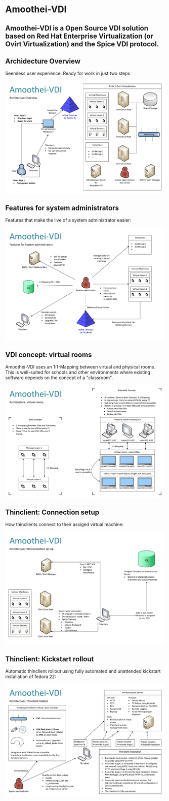# Amoothei-VDI
Amoothei-VDI is a Open Source VDI solution based on 
Red Hat Enterprise Virtualization (or Ovirt Virtualization) and
the Spice VDI protocol.
---------------------


## Archidecture Overview
Seemless user experience: Ready for work in just two steps

![Overview](visio/amoothei-archidecture-overview.png)

## Features for system administrators
Features that make the live of a system administrator easier:

![Features for system administrators](visio/amoothei-sysadmin-features.png)

## VDI concept: virtual rooms
Amoothei-VDI uses an 1:1-Mapping between virtual and physical rooms. This is well-suited for schools and other environments where existing software depends on the concept of a "classroom".

![VDI concept: virtual rooms](visio/amoothei-virtual-rooms.png)

## Thinclient: Connection setup
How thinclients connect to their assiged virtual machine:

![Thinclient: VDI connection setup](visio/amoothei-vdi-connection-setup.png) 

## Thinclient: Kickstart rollout
Automatic thinclient rollout using fully automated and unattended kickstart installation of fedora 22:

![Thinclient rollout using kickstart](visio/amoothei-vdi-tc-rollout.png)  



